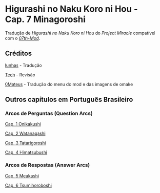 # Higurashi no Naku Koro ni Hou - Cap. 7 Minagoroshi

Tradução de _Higurashi no Naku Koro ni Hou_ do _Project Miracle_ compatível com o [_07th-Mod_](https://07th-mod.com).

## Créditos

[lunhas](https://www.youtube.com/@lunhasz) - Tradução

[Tech](https://twitter.com/TechHero_) - Revisão

[0Mateus](https://github.com/0Mateus) - Tradução do menu do mod e das imagens de omake

## Outros capítulos em Português Brasileiro

### Arcos de Perguntas (Question Arcs)

[Cap. 1 Onikakushi](https://github.com/0Mateus/onikakushi)

[Cap. 2 Watanagashi](https://github.com/0Mateus/watanagashi)

[Cap. 3 Tatarigoroshi](https://github.com/0Mateus/tatarigoroshi)

[Cap. 4 Himatsubushi](https://github.com/0Mateus/himatsubushi)

### Arcos de Respostas (Answer Arcs)

[Cap. 5 Meakashi](https://github.com/0Mateus/meakashi)

[Cap. 6 Tsumihoroboshi](https://github.com/0Mateus/tsumihoroboshi)
